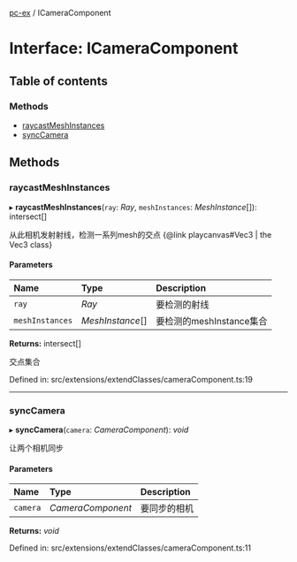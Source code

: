 [pc-ex](https://github.com/TheFBplus/pc-ex/blob/main/docs/md/README.md) / ICameraComponent

# Interface: ICameraComponent

## Table of contents

### Methods

- [raycastMeshInstances](https://github.com/TheFBplus/pc-ex/blob/main/docs/md/interfaces/icameracomponent.md#raycastmeshinstances)
- [syncCamera](https://github.com/TheFBplus/pc-ex/blob/main/docs/md/interfaces/icameracomponent.md#synccamera)

## Methods

### raycastMeshInstances

▸ **raycastMeshInstances**(`ray`: *Ray*, `meshInstances`: *MeshInstance*[]): intersect[]

从此相机发射射线，检测一系列mesh的交点 {@link playcanvas#Vec3 | the Vec3 class}

#### Parameters

| Name | Type | Description |
| :------ | :------ | :------ |
| `ray` | *Ray* | 要检测的射线 |
| `meshInstances` | *MeshInstance*[] | 要检测的meshInstance集合 |

**Returns:** intersect[]

交点集合

Defined in: src/extensions/extendClasses/cameraComponent.ts:19

___

### syncCamera

▸ **syncCamera**(`camera`: *CameraComponent*): *void*

让两个相机同步

#### Parameters

| Name | Type | Description |
| :------ | :------ | :------ |
| `camera` | *CameraComponent* | 要同步的相机 |

**Returns:** *void*

Defined in: src/extensions/extendClasses/cameraComponent.ts:11
